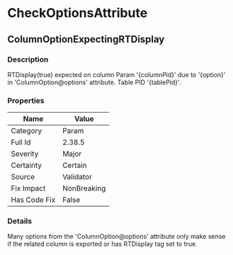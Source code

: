 ﻿---  
uid: Validator_2_38_5  
---

# CheckOptionsAttribute

## ColumnOptionExpectingRTDisplay

### Description

RTDisplay(true) expected on column Param '{columnPid}' due to '{option}' in 'ColumnOption@options' attribute. Table PID '{tablePid}'.

### Properties

| Name         | Value       |
| ------------ | ----------- |
| Category     | Param       |
| Full Id      | 2.38.5      |
| Severity     | Major       |
| Certainty    | Certain     |
| Source       | Validator   |
| Fix Impact   | NonBreaking |
| Has Code Fix | False       |

### Details

Many options from the 'ColumnOption@options' attribute only make sense if the related column is exported or has RTDisplay tag set to true.
